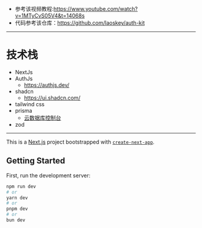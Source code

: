 * 参考该视频教程:https://www.youtube.com/watch?v=1MTyCvS05V4&t=14068s
* 代码参考该仓库：https://github.com/laoskey/auth-kit

***
# 技术栈
* NextJs
* AuthJs
  * https://authjs.dev/
* shadcn
  * https://ui.shadcn.com/
* tailwind css
* prisma 
  * [云数据库控制台](https://console.prisma.io/clzv105gd001ozckb4i5vbfyx/overview)
* zod

***
This is a [Next.js](https://nextjs.org) project bootstrapped with [`create-next-app`](https://nextjs.org/docs/app/api-reference/cli/create-next-app).

## Getting Started

First, run the development server:

```bash
npm run dev
# or
yarn dev
# or
pnpm dev
# or
bun dev
```
